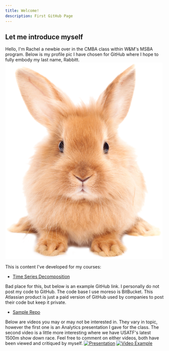 ```yaml
---
title: Welcome!
description: First GitHub Page
---
```

## Let me introduce myself
Hello, I'm Rachel a newbie over in the CMBA class within W&M's MSBA program. Below is my profile pic I have chosen for GitHub where I hope to fully embody my last name, Rabbitt.
![My Picture](/pics/rabbit.png)

This is content I've developed for my courses:

- [Time Series Decomposition](/timeseries/index.md)

Bad place for this, but below is an example GitHub link. I personally do not post my code to GitHub. The code base I use moreso is BitBucket. This Atlassian product is just a paid version of GitHub used by companies to post their code but keep it private.
- [Sample Repo](https://github.com/githubtraining/hellogitworld)

Below are videos you may or may not be interested in. They vary in topic, however the first one is an Analytics presentation I gave for the class. The second video is a little more interesting where we have USATF's latest 1500m show down race. Feel free to comment on either videos, both have been viewed and critiqued by myself.
[![Presentation](https://img.youtube.com/vi/l4jESg-oNsU/0.jpg)](http://wwww.youtube.com/watch?v=l4jESg-oNsU)
[![Video Example](https://img.youtube.com/vi/X4TwxSGocTI/0.jpg)](http://www.youtube.com/watch?v=X4TwxSGocTI)
